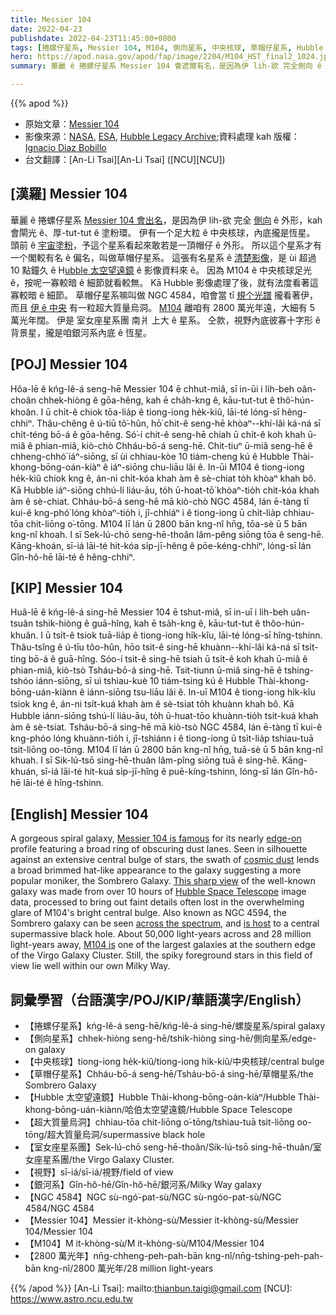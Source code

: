 ```yaml
---
title: Messier 104
date: 2022-04-23
publishdate: 2022-04-23T11:45:00+0800
tags: [捲螺仔星系, Messier 104, M104, 側向星系, 中央核球, 草帽仔星系, Hubble 太空望遠鏡, NGC 4584, 超大質量烏洞, 室女座星系團, 視野, 銀河系]
hero: https://apod.nasa.gov/apod/fap/image/2204/M104_HST_final2_1024.jpg
summary: 華麗 ê 捲螺仔星系 Messier 104 會遮爾有名，是因為伊 lih-欲 完全側向 ê 外形，kah 會閘光 ê 塗粉闊環。

---
```


{{% apod %}}

- 原始文章：[Messier 104](https://apod.nasa.gov/apod/ap220423.html)
- 影像來源：[NASA](https://www.nasa.gov/), [ESA](https://www.esa.int/), [Hubble Legacy Archive](https://hla.stsci.edu/);資料處理 kah 版權：[Ignacio Diaz Bobillo](http://www.pampaskies.com/gallery3/index.php)
- 台文翻譯：[An-Li Tsai][An-Li Tsai] ([NCU][NCU])

## [漢羅] Messier 104
華麗 ê 捲螺仔星系 [Messier 104 會出名][Messier 104 is famous]，是因為伊 lih-欲 完全 [側向][edge-on] ê 外形，kah 會閘光 ê、厚-tut-tut ê 塗粉環。
伊有一个足大粒 ê 中央核球，內底攏是恆星。
頭前 ê [宇宙塗粉][cosmic dust]，予這个星系看起來敢若是一頂帽仔 ê 外形。
所以這个星系才有一个閣較有名 ê 偏名，叫做草帽仔星系。
這張有名星系 ê [清楚影像][This sharp view]，是 ùi 超過 10 點鐘久 ê H[ubble 太空望遠鏡][Hubble Space Telescope] ê 影像資料來 ê。
因為 M104 ê 中央核球足光 ê，按呢一寡較暗 ê 細節就看較無。
Kā Hubble 影像處理了後，就有法度看著這寡較暗 ê 細節。
草帽仔星系嘛叫做 NGC 4584，咱會當 tī [規个光譜][across the spectrum] 攏看著伊，而且 [伊 ê 中央][is host] 有一粒超大質量烏洞。
[M104][M104 is] 離咱有 2800 萬光年遠，大細有 5 萬光年闊。
伊是 室女座星系團 南爿 上大 ê 星系。
仝款，視野內底彼寡十字形 ê 背景星，攏是咱銀河系內底 ê 恆星。

## [POJ] Messier 104
Hôa-lē ê kńg-lê-á seng-hē Messier 104 ē chhut-miâ, sī in-ūi i lih-beh oân-choân chhek-hiòng ê gōa-hêng, kah ē cha̍h-kng ê, kāu-tut-tut ê thô͘-hún-khoân.
I ū chi̍t-ê chiok tōa-lia̍p ê tiong-iong he̍k-kiû, lāi-té lóng-sī hêng-chhiⁿ.
Thâu-chêng ê ú-tiū tô͘-hûn, hō͘ chit-ê seng-hē khòaⁿ--khí-lâi ká-ná sī chi̍t-téng bō-á ê gōa-hêng.
Só͘-í chit-ê seng-hē chiah ū chi̍t-ê koh khah ū-miâ ê phian-miâ, kiò-chò Chháu-bō-á seng-hē.
Chit-tiuⁿ ū-miâ seng-hē ê chheng-chhó͘ iáⁿ-siōng, sī ùi chhiau-kòe 10 tiám-cheng kú ê Hubble Thài-khong-bōng-oán-kiàⁿ ê iáⁿ-siōng chu-liāu lâi ê.
In-ūi M104 ê tiong-iong he̍k-kiû chiok kng ê, án-ni chi̍t-kóa khah àm ê sè-chiat to̍h khòaⁿ khah bô.
Kā Hubble iáⁿ-siōng chhú-lí liáu-āu, to̍h ū-hoat-tō͘ khòaⁿ-tio̍h chit-kóa khah àm ê sè-chiat.
Chháu-bō-á seng-hē mā kiò-chò NGC 4584, lán ē-tàng tī kui-ê kng-phó͘ lóng khòaⁿ-tio̍h i, jî-chhiáⁿ i ê tiong-iong ū chi̍t-lia̍p chhiau-tōa chit-liōng o͘-tōng.
M104 lī lán ū 2800 bān kng-nî hn̄g, tōa-sè ū 5 bān kng-nî khoah.
I sī Sek-lú-chō seng-hē-thoân lâm-pêng siōng tōa ê seng-hē.
Kāng-khoán, sī-iá lāi-té hit-kóa si̍p-jī-hêng ê pōe-kéng-chhiⁿ, lóng-sī lán Gîn-hô-hē lāi-té ê hêng-chhiⁿ.

## [KIP] Messier 104
Huâ-lē ê kńg-lê-á sing-hē Messier 104 ē tshut-miâ, sī in-uī i lih-beh uân-tsuân tshik-hiòng ê guā-hîng, kah ē tsa̍h-kng ê, kāu-tut-tut ê thôo-hún-khuân.
I ū tsi̍t-ê tsiok tuā-lia̍p ê tiong-iong hi̍k-kîu, lāi-té lóng-sī hîng-tshinn.
Thâu-tsîng ê ú-tīu tôo-hûn, hōo tsit-ê sing-hē khuànn--khí-lâi ká-ná sī tsi̍t-tíng bō-á ê guā-hîng.
Sóo-í tsit-ê sing-hē tsiah ū tsi̍t-ê koh khah ū-miâ ê phian-miâ, kiò-tsò Tsháu-bō-á sing-hē.
Tsit-tiunn ū-miâ sing-hē ê tshing-tshóo iánn-siōng, sī uì tshiau-kuè 10 tiám-tsing kú ê Hubble Thài-khong-bōng-uán-kiànn ê iánn-siōng tsu-liāu lâi ê.
In-uī M104 ê tiong-iong hi̍k-kîu tsiok kng ê, án-ni tsi̍t-kuá khah àm ê sè-tsiat to̍h khuànn khah bô.
Kā Hubble iánn-siōng tshú-lí liáu-āu, to̍h ū-huat-tōo khuànn-tio̍h tsit-kuá khah àm ê sè-tsiat.
Tsháu-bō-á sing-hē mā kiò-tsò NGC 4584, lán ē-tàng tī kui-ê kng-phóo lóng khuànn-tio̍h i, jî-tshiánn i ê tiong-iong ū tsi̍t-lia̍p tshiau-tuā tsit-liōng oo-tōng.
M104 lī lán ū 2800 bān kng-nî hn̄g, tuā-sè ū 5 bān kng-nî khuah.
I sī Sik-lú-tsō sing-hē-thuân lâm-pîng siōng tuā ê sing-hē.
Kāng-khuán, sī-iá lāi-té hit-kuá si̍p-jī-hîng ê puē-kíng-tshinn, lóng-sī lán Gîn-hô-hē lāi-té ê hîng-tshinn.

## [English] Messier 104

A gorgeous spiral galaxy, [Messier 104 is famous][Messier 104 is famous] for its nearly [edge-on][edge-on] profile featuring a broad ring of obscuring dust lanes.
Seen in silhouette against an extensive central bulge of stars, the swath of [cosmic dust][cosmic dust] lends a broad brimmed hat-like appearance to the galaxy suggesting a more popular moniker, the Sombrero Galaxy.
[This sharp view][This sharp view] of the well-known galaxy was made from over 10 hours of [Hubble Space Telescope][Hubble Space Telescope] image data, processed to bring out faint details often lost in the overwhelming glare of M104's bright central bulge.
Also known as NGC 4594, the Sombrero galaxy can be seen [across the spectrum][across the spectrum], and [is host][is host] to a central supermassive black hole.
About 50,000 light-years across and 28 million light-years away, [M104 is][M104 is] one of the largest galaxies at the southern edge of the Virgo Galaxy Cluster.
Still, the spiky foreground stars in this field of view lie well within our own Milky Way.

## 詞彙學習（台語漢字/POJ/KIP/華語漢字/English）
- 【捲螺仔星系】kńg-lê-á seng-hē/kńg-lê-á sing-hē/螺旋星系/spiral galaxy
- 【側向星系】chhek-hiòng seng-hē/tshik-hiòng sing-hē/側向星系/edge-on galaxy
- 【中央核球】tiong-iong he̍k-kiû/tiong-iong hi̍k-kiû/中央核球/central bulge
- 【草帽仔星系】Chháu-bō-á seng-hē/Tsháu-bō-á sing-hē/草帽星系/the Sombrero Galaxy
- 【Hubble 太空望遠鏡】Hubble Thài-khong-bōng-oán-kiàⁿ/Hubble Thài-khong-bōng-uán-kiànn/哈伯太空望遠鏡/Hubble Space Telescope
- 【超大質量烏洞】chhiau-tōa chit-liōng o͘-tōng/tshiau-tuā tsit-liōng oo-tōng/超大質量烏洞/supermassive black hole
- 【室女座星系團】Sek-lú-chō seng-hē-thoân/Sik-lú-tsō sing-hē-thuân/室女座星系團/the Virgo Galaxy Cluster.
- 【視野】sī-iá/sī-iá/視野/field of view
- 【銀河系】Gîn-hô-hē/Gîn-hô-hē/銀河系/Milky Way galaxy
- 【NGC 4584】NGC sù-ngó͘-pat-sù/NGC sù-ngóo-pat-sù/NGC 4584/NGC 4584
- 【Messier 104】Messier it-khòng-sù/Messier it-khòng-sù/Messier 104/Messier 104
- 【M104】M it-khòng-sù/M it-khòng-sù/M104/Messier 104
- 【2800 萬光年】nn̄g-chheng-peh-pah-bān kng-nî/nn̄g-tshing-peh-pah-bān kng-nî/2800 萬光年/28 million light-years

{{% /apod %}}
[An-Li Tsai]: mailto:thianbun.taigi@gmail.com
[NCU]: https://www.astro.ncu.edu.tw

[copyright]: https://apod.nasa.gov/apod/fap/lib/about_apod.html#srapply

[Messier 104 is famous]:http://messier.seds.org/m/m104.html
[edge-on]:https://apod.nasa.gov/apod/ap010510.html
[cosmic dust]:https://apod.nasa.gov/apod/ap190101.html
[This sharp view]:http://www.pampaskies.com/gallery3/Deep-Space-Objects/M104_HST_final_small
[Hubble Space Telescope]:https://www.nasa.gov/image-feature/happy-32nd-birthday-to-hubble
[across the spectrum]:https://apod.nasa.gov/apod/ap070505.html
[is host]:https://arxiv.org/abs/1107.1238
[M104 is]:https://svs.gsfc.nasa.gov/30855
